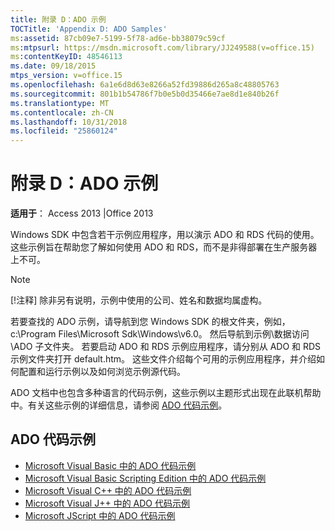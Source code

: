 ```yaml
---
title: 附录 D：ADO 示例
TOCTitle: 'Appendix D: ADO Samples'
ms:assetid: 87cb09e7-5199-5f78-ad6e-bb38079c59cf
ms:mtpsurl: https://msdn.microsoft.com/library/JJ249588(v=office.15)
ms:contentKeyID: 48546113
ms.date: 09/18/2015
mtps_version: v=office.15
ms.openlocfilehash: 6a1e6d8d63e8266a52fd39886d265a8c48805763
ms.sourcegitcommit: 801b1b54786f7b0e5b0d35466e7ae8d1e840b26f
ms.translationtype: MT
ms.contentlocale: zh-CN
ms.lasthandoff: 10/31/2018
ms.locfileid: "25860124"
---
```

# <a name="appendix-d-ado-samples"></a>附录 D：ADO 示例

**适用于**： Access 2013 |Office 2013

Windows SDK 中包含若干示例应用程序，用以演示 ADO 和 RDS 代码的使用。这些示例旨在帮助您了解如何使用 ADO 和 RDS，而不是非得部署在生产服务器上不可。

> [!NOTE]
> [!注释] 除非另有说明，示例中使用的公司、姓名和数据均属虚构。

若要查找的 ADO 示例，请导航到您 Windows SDK 的根文件夹，例如，c:\\Program Files\\Microsoft Sdk\\Windows\\v6.0。 然后导航到示例\\数据访问\\ADO 子文件夹。 若要启动 ADO 和 RDS 示例应用程序，请分别从 ADO 和 RDS 示例文件夹打开 default.htm。 这些文件介绍每个可用的示例应用程序，并介绍如何配置和运行示例以及如何浏览示例源代码。

ADO 文档中也包含多种语言的代码示例，这些示例以主题形式出现在此联机帮助中。有关这些示例的详细信息，请参阅 [ADO 代码示例](ado-code-examples.md)。

## <a name="ado-code-examples"></a>ADO 代码示例

- [Microsoft Visual Basic 中的 ADO 代码示例](ado-code-examples-in-microsoft-visual-basic.md)
- [Microsoft Visual Basic Scripting Edition 中的 ADO 代码示例](ado-code-examples-in-microsoft-visual-basic-scripting-edition.md)
- [Microsoft Visual C++ 中的 ADO 代码示例](ado-code-examples-in-microsoft-visual-c.md)
- [Microsoft Visual J++ 中的 ADO 代码示例](ado-code-examples-in-microsoft-visual-j.md)
- [Microsoft JScript 中的 ADO 代码示例](ado-code-examples-in-microsoft-jscript.md)


